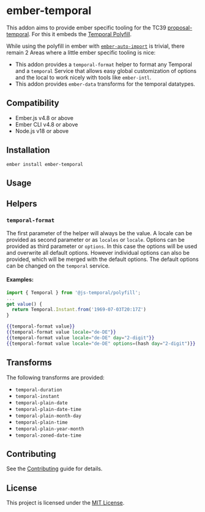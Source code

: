 # ember-temporal

This addon aims to provide ember specific tooling for the TC39
[proposal-temporal](https://github.com/tc39/proposal-temporal).
For this it embeds the
[Temporal Polyfill](https://www.npmjs.com/package/@js-temporal/polyfill).

While using the polyfill in ember with
[`ember-auto-import`](https://www.npmjs.com/package/ember-auto-import)
is trivial, there remain 2 Areas where a little ember specific tooling is
nice:

- This addon provides a `temporal-format` helper to format any Temporal and a
  `temporal` Service that allows easy global customization of options and the
  local to work nicely with tools like `ember-intl`.
- This addon provides `ember-data` transforms for the temporal datatypes.

## Compatibility

* Ember.js v4.8 or above
* Ember CLI v4.8 or above
* Node.js v18 or above


## Installation

```
ember install ember-temporal
```


## Usage

## Helpers

### `temporal-format`

The first parameter of the helper will always be the value.
A locale can be provided as second parameter or as `locales` or `locale`.
Options can be provided as third parameter or `options`. In this case the
options will be used and overwrite all default options.
However individual options can also be provided, which will be merged with
the default options. The default options can be changed on the `temporal`
service.

#### Examples:

```js
import { Temporal } from '@js-temporal/polyfill';
...
get value() {
  return Temporal.Instant.from('1969-07-03T20:17Z')
}
```

```hbs
{{temporal-format value}}
{{temporal-format value locale="de-DE"}}
{{temporal-format value locale="de-DE" day="2-digit"}}
{{temporal-format value locale="de-DE" options=(hash day="2-digit")}}
```

## Transforms

The following transforms are provided:

- `temporal-duration`
- `temporal-instant`
- `temporal-plain-date`
- `temporal-plain-date-time`
- `temporal-plain-month-day`
- `temporal-plain-time`
- `temporal-plain-year-month`
- `temporal-zoned-date-time`


## Contributing

See the [Contributing](CONTRIBUTING.md) guide for details.


## License

This project is licensed under the [MIT License](LICENSE.md).
